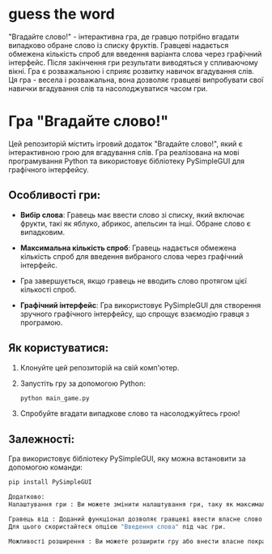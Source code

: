 # guess the word

"Вгадайте слово!" - інтерактивна гра, де гравцю потрібно вгадати випадково обране слово із списку фруктів. 
Гравцеві надається обмежена кількість спроб для введення варіанта слова через графічний інтерфейс.
Після закінчення гри результати виводяться у спливаючому вікні. Гра є розважальною і сприяє розвитку навичок вгадування слів.
Ця гра - весела і розважальна, вона дозволяє гравцеві випробувати свої навички вгадування слів та насолоджуватися часом гри.

# Гра "Вгадайте слово!"

Цей репозиторій містить ігровий додаток "Вгадайте слово!", який є інтерактивною грою для вгадування слів. 
Гра реалізована на мові програмування Python та використовує бібліотеку PySimpleGUI для графічного інтерфейсу.

## Особливості гри:

- **Вибір слова**: Гравець має ввести слово зі списку, який включає фрукти, такі як яблуко, абрикос, апельсин та інші. Обране слово є випадковим.

- **Максимальна кількість спроб**: Гравець надається обмежена кількість спроб для введення вибраного слова через графічний інтерфейс.
- Гра завершується, якщо гравець не вводить слово протягом цієї кількості спроб.

- **Графічний інтерфейс**: Гра використовує PySimpleGUI для створення зручного графічного інтерфейсу, що спрощує взаємодію гравця з програмою.

## Як користуватися:

1. Клонуйте цей репозиторій на свій комп'ютер.

2. Запустіть гру за допомогою Python:

    ```bash
    python main_game.py
    ```

3. Спробуйте вгадати випадкове слово та насолоджуйтесь грою!

## Залежності:

Гра використовує бібліотеку PySimpleGUI, яку можна встановити за допомогою команди:

```bash
pip install PySimpleGUI

Додатково:
Налаштування гри : Ви можете змінити налаштування гри, таку як максимальна кількість спроб, редагуючи файли в папці config.

Гравець від : Доданий функціонал дозволяє гравцеві ввести власне слово для введення через графічний інтерфейс.
Для цього скористайтеся опцією "Введення слова" під час гри.

Можливості розширення : Ви можете розширити гру або внести власне покращення. 
